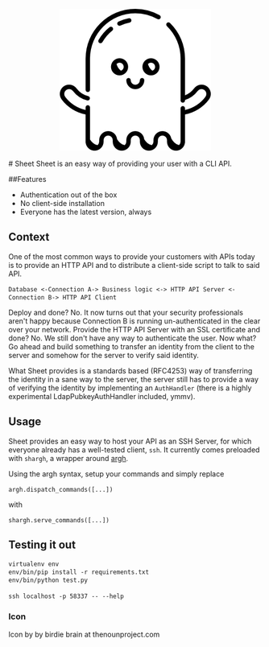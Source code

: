 <p align="center">
  <img src="https://raw.githubusercontent.com/jagheterfredrik/sheet/master/sheet.png" alt="Sheet logo"/>
</p>
# Sheet
Sheet is an easy way of providing your user with a CLI API.

##Features
 - Authentication out of the box
 - No client-side installation
 - Everyone has the latest version, always

## Context
One of the most common ways to provide your customers with APIs today is to provide an HTTP API and to distribute a client-side script to talk to said API.

```
Database <-Connection A-> Business logic <-> HTTP API Server <-Connection B-> HTTP API Client
```

Deploy and done? No. It now turns out that your security professionals aren't happy because Connection B is running un-authenticated in the clear over your network.
Provide the HTTP API Server with an SSL certificate and done? No. We still don't have any way to authenticate the user.
Now what? Go ahead and build something to transfer an identity from the client to the server and somehow for the server to verify said identity.

What Sheet provides is a standards based (RFC4253) way of transferring the identity in a sane way to the server, the server still has to provide a way of verifying the identity by implementing an `AuthHandler` (there is a highly experimental LdapPubkeyAuthHandler included, ymmv).

## Usage
Sheet provides an easy way to host your API as an SSH Server, for which everyone already has a well-tested client, `ssh`. It currently comes preloaded with `shargh`, a wrapper around [argh](https://github.com/neithere/argh/).

Using the argh syntax, setup your commands and simply replace
```
argh.dispatch_commands([...])
```
with
```
shargh.serve_commands([...])
```

## Testing it out
```
virtualenv env
env/bin/pip install -r requirements.txt
env/bin/python test.py

ssh localhost -p 58337 -- --help
```

### Icon
Icon by by birdie brain at thenounproject.com